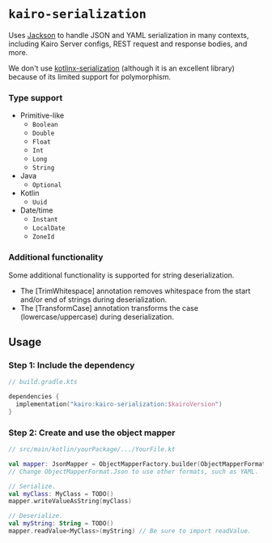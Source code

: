 # `kairo-serialization`

Uses [Jackson](https://github.com/FasterXML/jackson)
to handle JSON and YAML serialization in many contexts,
including Kairo Server configs, REST request and response bodies, and more.

We don't use [kotlinx-serialization](https://github.com/Kotlin/kotlinx.serialization)
(although it is an excellent library)
because of its limited support for polymorphism.

### Type support

- Primitive-like
  - `Boolean`
  - `Double`
  - `Float`
  - `Int`
  - `Long`
  - `String`
- Java
  - `Optional`
- Kotlin
  - `Uuid`
- Date/time
  - `Instant`
  - `LocalDate`
  - `ZoneId`

### Additional functionality

Some additional functionality is supported for string deserialization.

- The [TrimWhitespace] annotation removes whitespace from the start and/or end of strings during deserialization.
- The [TransformCase] annotation transforms the case (lowercase/uppercase) during deserialization.

## Usage

### Step 1: Include the dependency

```kotlin
// build.gradle.kts

dependencies {
  implementation("kairo:kairo-serialization:$kairoVersion")
}
```

### Step 2: Create and use the object mapper

```kotlin
// src/main/kotlin/yourPackage/.../YourFile.kt

val mapper: JsonMapper = ObjectMapperFactory.builder(ObjectMapperFormat.Json).build()
// Change ObjectMapperFormat.Json to use other formats, such as YAML.

// Serialize.
val myClass: MyClass = TODO()
mapper.writeValueAsString(myClass)

// Deserialize.
val myString: String = TODO()
mapper.readValue<MyClass>(myString) // Be sure to import readValue.
```
